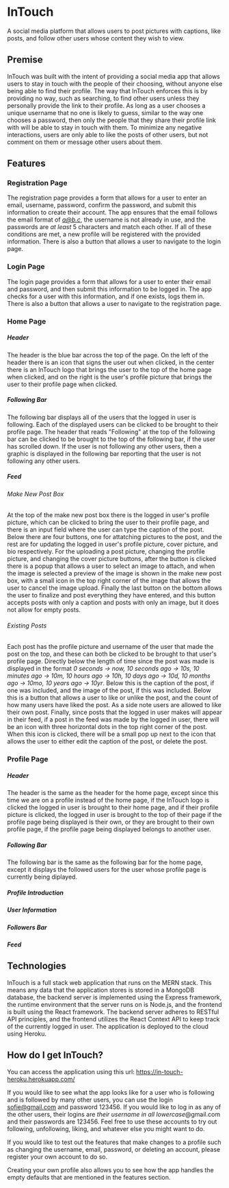 # InTouch
A social media platform that allows users to post pictures with captions, like posts, and follow other users whose content they wish to view.

## Premise
InTouch was built with the intent of providing a social media app that allows users to stay in touch with the people of their choosing, without anyone else being able to find their profile. The way that InTouch enforces this is by providing no way, such as searching, to find other users unless they personally provide the link to their profile. As long as a user chooses a unique username that no one is likely to guess, similar to the way one chooses a password, then only the people that they share their profile link with will be able to stay in touch with them. To minimize any negative interactions, users are only able to like the posts of other users, but not comment on them or message other users about them.

## Features
### Registration Page
The registration page provides a form that allows for a user to enter an email, username, password, confirm the password, and submit this information to create their account. The app ensures that the email follows the email format of *a@b.c*, the username is not already in use, and the passwords are *at least* 5 characters and match each other. If all of these conditions are met, a new profile will be registered with the provided information. There is also a button that allows a user to navigate to the login page.

### Login Page
The login page provides a form that allows for a user to enter their email and password, and then submit this information to be logged in. The app checks for a user with this information, and if one exists, logs them in. There is also a button that allows a user to navigate to the registration page.

### Home Page 
##### Header
The header is the blue bar across the top of the page. On the left of the header there is an icon that signs the user out when clicked, in the center there is an InTouch logo that brings the user to the top of the home page when clicked, and on the right is the user's profile picture that brings the user to their profile page when clicked.

##### Following Bar
The following bar displays all of the users that the logged in user is following. Each of the displayed users can be clicked to be brought to their profile page. The header that reads "Following" at the top of the following bar can be clicked to be brought to the top of the following bar, if the user has scrolled down. If the user is not following any other users, then a graphic is displayed in the following bar reporting that the user is not following any other users.
##### Feed
###### Make New Post Box
At the top of the make new post box there is the logged in user's profile picture, which can be clicked to bring the user to their profile page, and there is an input field where the user can type the caption of the post. Below there are four buttons, one for attatching pictures to the post, and the rest are for updating the logged in user's profile picture, cover picture, and bio respectively. For the uploading a post picture, changing the profile picture, and changing the cover picture buttons, after the button is clicked there is a popup that allows a user to select an image to attach, and when the image is selected a preview of the image is shown in the make new post box, with a small icon in the top right corner of the image that allows the user to cancel the image upload. Finally the last button on the bottom allows the user to finalize and post everything they have entered, and this button accepts posts with only a caption and posts with only an image, but it does not allow for empty posts.

###### Existing Posts
Each post has the profile picture and username of the user that made the post on the top, and these can both be clicked to be brought to that user's profile page. Directly below the length of time since the post was made is displayed in the format *0 seconds -> now, 10 seconds ago -> 10s, 10 minutes ago -> 10m, 10 hours ago -> 10h, 10 days ago -> 10d, 10 months ago -> 10mo, 10 years ago -> 10yr*. Below this is the caption of the post, if one was included, and the image of the post, if this was included. Below this is a button that allows a user to like or unlike the post, and the count of how many users have liked the post. As a side note users are allowed to like their own post. Finally, since posts that the logged in user makes will appear in their feed, if a post in the feed was made by the logged in user, there will be an icon with three horizontal dots in the top right corner of the post. When this icon is clicked, there will be a small pop up next to the icon that allows the user to either edit the caption of the post, or delete the post.

### Profile Page
##### Header
The header is the same as the header for the home page, except since this time we are on a profile instead of the home page, if the InTouch logo is clicked the logged in user is brought to their home page, and if their profile picture is clicked, the logged in user is brought to the top of their page if the profile page being displayed is their own, or they are brought to their own profile page, if the profile page being displayed belongs to another user.

##### Following Bar
The following bar is the same as the following bar for the home page, except it displays the followed users for the user whose profile page is currently being diplayed.

##### Profile Introduction

##### User Information

##### Followers Bar

##### Feed

## Technologies
InTouch is a full stack web application that runs on the MERN stack. This means any data that the application stores is stored in a MongoDB database, the backend server is implemented using the Express framework, the runtime environment that the server runs on is Node.js, and the frontend is built using the React framework. The backend server adheres to RESTful API principles, and the frontend utilizes the React Context API to keep track of the currently logged in user. The application is deployed to the cloud using Heroku.

## How do I get InTouch?
You can access the application using this url: https://in-touch-heroku.herokuapp.com/

If you would like to see what the app looks like for a user who is following and is followed by many other users, you can use the login sofie@gmail.com and password 123456. If you would like to log in as any of the other users, their logins are *their username in all lowercase*@gmail.com and their passwords are 123456. Feel free to use these accounts to try out following, unfollowing, liking, and whatever else you might want to do.

If you would like to test out the features that make changes to a profile such as changing the username, email, password, or deleting an account, please register your own account to do so.

Creating your own profile also allows you to see how the app handles the empty defaults that are mentioned in the features section.
